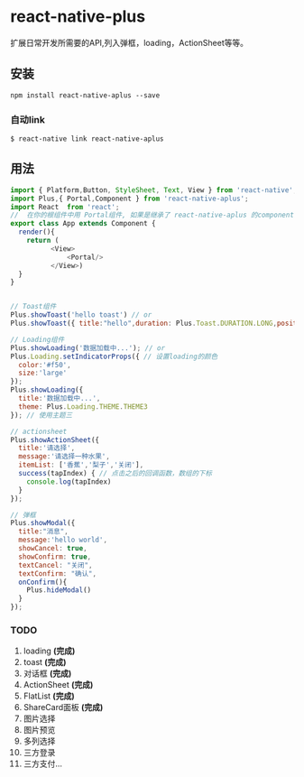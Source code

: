 # react-native-plus
扩展日常开发所需要的API,列入弹框，loading，ActionSheet等等。
## 安装

`npm install react-native-aplus --save`

### 自动link

`$ react-native link react-native-aplus`

## 用法
```javascript
import { Platform,Button, StyleSheet, Text, View } from 'react-native';
import Plus,{ Portal,Component } from 'react-native-aplus';
import React  from 'react';
//  在你的根组件中用 Portal组件, 如果是继承了 react-native-aplus 的component 则可以直接使用this.$$Plus.方法 来代替Plus.方法
export class App extends Component {
  render(){
    return (
          <View>
              <Portal/>
          </View>)
  }
}


// Toast组件
Plus.showToast('hello toast') // or
Plus.showToast({ title:"hello",duration: Plus.Toast.DURATION.LONG,position: Plus.Toast.POSITION.CENTER })

// Loading组件
Plus.showLoading('数据加载中...'); // or
Plus.Loading.setIndicatorProps({ // 设置loading的颜色
  color:'#f50', 
  size:'large' 
});
Plus.showLoading({
  title:'数据加载中...',
  theme: Plus.Loading.THEME.THEME3
}); // 使用主题三

// actionsheet
Plus.showActionSheet({
  title:'请选择',
  message:'请选择一种水果',
  itemList: ['香蕉','梨子','关闭'],
  success(tapIndex) { // 点击之后的回调函数，数组的下标
    console.log(tapIndex)
  }
});

// 弹框
Plus.showModal({
  title:"消息",
  message:'hello world',
  showCancel: true,
  showConfirm: true,
  textCancel: "关闭",
  textConfirm: "确认",
  onConfirm(){
    Plus.hideModal()
  }
});
```
### TODO
1. loading **(完成)**
1. toast **(完成)**
1. 对话框 **(完成)**
1. ActionSheet **(完成)**
1. FlatList **(完成)**
1. ShareCard面板 **(完成)**
1. 图片选择
1. 图片预览
1. 多列选择
1. 三方登录
1. 三方支付...
